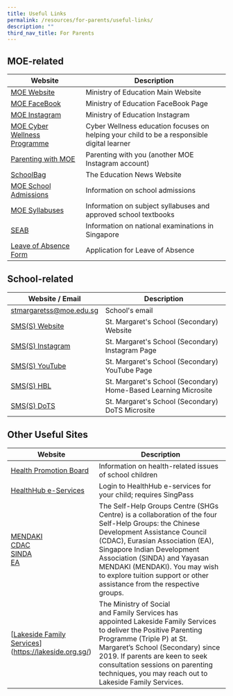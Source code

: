 ```yaml
---
title: Useful Links
permalink: /resources/for-parents/useful-links/
description: ""
third_nav_title: For Parents
---
```

## MOE-related

| Website | Description |
| --- | --- |
| [MOE Website](https://www.moe.gov.sg/) | Ministry of Education Main Website |
| [MOE FaceBook](https://www.facebook.com/moesingapore)&nbsp; | Ministry of Education FaceBook Page |
| [MOE Instagram](https://www.instagram.com/moesingapore/?hl=en)&nbsp;&nbsp; | Ministry of Education Instagram&nbsp;&nbsp; |
| [MOE Cyber Wellness Programme](https://www.moe.gov.sg/programmes/cyber-wellness/)&nbsp;&nbsp; | Cyber Wellness education focuses on helping your child to be a responsible digital learner |
| [Parenting with MOE](https://www.instagram.com/parentingwith.moesg/?hl=en) | Parenting with you (another MOE Instagram account) |
| [SchoolBag](https://www.schoolbag.edu.sg/) | The Education News Website&nbsp; |
| [MOE School Admissions](https://www.moe.gov.sg/admissions) | Information on school admissions&nbsp; |
| [MOE Syllabuses](https://www.moe.gov.sg/education/syllabuses) | Information on subject syllabuses and approved school textbooks |
| [SEAB](https://www.seab.gov.sg/) | Information on national examinations in Singapore&nbsp; |
| [Leave of Absence Form](https://form.gov.sg/#!/60fa5e9bae0c000012a68ed5) | Application for Leave of Absence&nbsp; |

## School-related

| Website / Email | Description |
| --- | --- |
| [stmargaretss@moe.edu.sg](mailto:stmargaretss@moe.edu.sg) | School's email |
| [SMS(S) Website](/) | St. Margaret's School (Secondary) Website |
| [SMS(S) Instagram](https://www.instagram.com/stmargssecsg/) | St. Margaret's School (Secondary) Instagram Page |
| [SMS(S) YouTube](https://www.youtube.com/user/stmargssecsg) | St. Margaret's School (Secondary) YouTube Page |
| [SMS(S) HBL](https://stmargaretssec-moe-edu-sg-admin.cwp.sg/resources/for-parents/home-based-learning)&nbsp; | St. Margaret's School (Secondary) Home-Based Learning Microsite&nbsp; |
| [SMS(S) DoTS](https://sites.google.com/moe.edu.sg/smssdots/home)&nbsp; | St. Margaret's School (Secondary) DoTS Microsite&nbsp; |

## Other Useful Sites

| Website | Description |
| --- | --- |
| [Health Promotion Board](https://www.hpb.gov.sg/schools) | Information on health-related issues of school children |
| [HealthHub e-Services](https://m.healthhub.sg/auth/login?source_app=hh_web&amp;source_module=myhealth&amp;source_source_sub=&amp;target=/childhealth) | Login to HealthHub e-services for your child; requires SingPass   |
| [MENDAKI](https://www.mendaki.org.sg/)  <br> [CDAC](https://www.cdac.org.sg/en/)  <br>[SINDA](https://www.sinda.org.sg/)  <br> [EA](https://www.eurasians.sg/) | The Self-Help Groups Centre (SHGs Centre) is a collaboration of the four Self-Help Groups: the Chinese Development Assistance Council (CDAC), Eurasian Association (EA), Singapore Indian Development Association (SINDA) and Yayasan MENDAKI (MENDAKI). You may wish to explore tuition support or other assistance from the respective groups. |
| [[Lakeside Family Services](https://lakeside.org.sg/)](https://lakeside.org.sg/) | The Ministry of Social and&nbsp;Family&nbsp;Services has appointed&nbsp;Lakeside&nbsp;Family&nbsp;Services to deliver the Positive Parenting Programme (Triple P) at St. Margaret’s School (Secondary) since 2019. If parents are keen to seek consultation sessions on parenting techniques,&nbsp;you may reach out to Lakeside Family Services.

